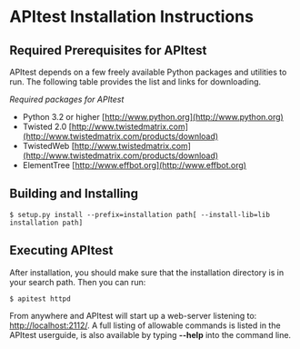 # APItest Installation Instructions

## Required Prerequisites for APItest

APItest depends on a few freely available Python packages and utilities
to run. The following table provides the list and links for
downloading.  

*Required packages for APItest*

- Python 3.2 or higher [http://www.python.org](http://www.python.org)
- Twisted 2.0 [http://www.twistedmatrix.com](http://www.twistedmatrix.com/products/download)
- TwistedWeb [http://www.twistedmatrix.com](http://www.twistedmatrix.com/products/download)
- ElementTree [http://www.effbot.org](http://www.effbot.org)

## Building and Installing

`$ setup.py install --prefix=installation path[ --install-lib=lib installation path]`

## Executing APItest

After installation, you should make sure that the installation directory
is in your search path. Then you can run:  
  

`$ apitest httpd`

 
From anywhere and APItest will start up a web-server listening to: [http://localhost:2112/](http://localhost:2112/).
A full listing of allowable commands is listed in the APItest userguide, is also
available by typing **--help** into the command line.
